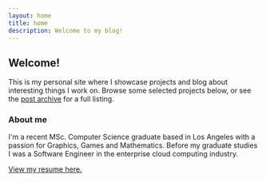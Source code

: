 ```yaml
---
layout: home
title: home
description: Welcome to my blog!
---
```


## Welcome!

This is my personal site where I showcase projects and blog about interesting things I work on. Browse some selected projects below, or see the [post archive](/archive) for a full listing.

### About me
I'm a recent MSc. Computer Science graduate based in Los Angeles with a passion for Graphics, Games and Mathematics. Before my graduate studies I was a Software Engineer in the enterprise cloud computing industry.

[View my resume here.](/assets/christian-robles-resume.pdf)
